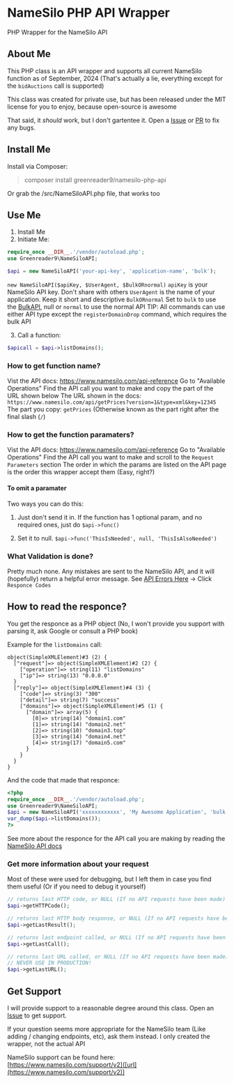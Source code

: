 # NameSilo PHP API Wrapper
PHP Wrapper for the NameSilo API

## About Me
This PHP class is an API wrapper and supports all current NameSilo function as of September, 2024
(That's actually a lie, everything except for the `bidAuctions` call is supported)

This class was created for private use, but has been released under the MIT license for you to enjoy, because open-source is awesome

That said, it _should_ work, but I don't gartentee it. Open a [Issue]([url](https://github.com/greenreader9/NameSilo-PHP-API-Wrapper/issues)) or [PR]([url](https://github.com/greenreader9/NameSilo-PHP-API-Wrapper/pulls)) to fix any bugs.

## Install Me

Install via Composer:

> composer install greenreader9/namesilo-php-api

Or grab the /src/NameSiloAPI.php file, that works too

## Use Me

1. Install Me
2. Initiate Me:
~~~php
require_once __DIR__.'/vendor/autoload.php';
use Greenreader9\NameSiloAPI;

$api = new NameSiloAPI('your-api-key', 'application-name', 'bulk');
~~~
`new NameSiloAPI($apiKey, $UserAgent, $BulkORnormal)`
`apiKey` is your NameSilo API key. Don't share with others
`UserAgent` is the name of your application. Keep it short and descriptive
`BulkORnormal` Set to `bulk` to use the [BulkAPI]([url](https://www.namesilo.com/support/v2/articles/account-options/api-automated-batch)), null or `normal` to use the normal API
TIP: All commands can use either API type except the `registerDomainDrop` command, which requires the bulk API

3. Call a function:
~~~php
$apicall = $api->listDomains();
~~~

### How to get function name?

Vist the API docs: https://www.namesilo.com/api-reference
Go to "Available Operations"
Find the API call you want to make and copy the part of the URL shown below
The URL shown in the docs: `https://www.namesilo.com/api/getPrices?version=1&type=xml&key=12345`
The part you copy: `getPrices` (Otherwise known as the part right after the final slash (`/`)

### How to get the function paramaters?

Vist the API docs: https://www.namesilo.com/api-reference
Go to "Available Operations"
Find the API call you want to make and scroll to the `Request Parameters` section
The order in which the params are listed on the API page is the order this wrapper accept them (Easy, right?)

#### To omit a paramater

Two ways you can do this:

1. Just don't send it in. If the function has 1 optional param, and no required ones, just do `$api->func()`

2. Set it to null. `$api->func('ThisIsNeeded', null, 'ThisIsAlsoNeeded')`


### What Validation is done?

Pretty much none. Any mistakes are sent to the NameSilo API, and it will (hopefully) return a helpful error message. See [API Errors Here]([url](https://www.namesilo.com/api-reference)) -> Click `Responce Codes`

## How to read the responce? 

You get the responce as a PHP object (No, I won't provide you support with parsing it, ask Google or consult a PHP book)

Example for the `listDomains` call:
~~~
object(SimpleXMLElement)#3 (2) {
  ["request"]=> object(SimpleXMLElement)#2 (2) {
    ["operation"]=> string(11) "listDomains"
    ["ip"]=> string(13) "0.0.0.0"
  }
  ["reply"]=> object(SimpleXMLElement)#4 (3) {
    ["code"]=> string(3) "300"
    ["detail"]=> string(7) "success"
    ["domains"]=> object(SimpleXMLElement)#5 (1) {
      ["domain"]=> array(5) {
        [0]=> string(14) "domain1.com"
        [1]=> string(14) "domain2.net"
        [2]=> string(10) "domain3.top"
        [3]=> string(14) "domain4.net"
        [4]=> string(17) "domain5.com"
      }
    }
  }
}
~~~

And the code that made that responce:
~~~php
<?php
require_once __DIR__.'/vendor/autoload.php';
use Greenreader9\NameSiloAPI;
$api = new NameSiloAPI('xxxxxxxxxxxx', 'My Awesome Application', 'bulk');
var_dump($api->listDomains());
?>
~~~

See more about the responce for the API call you are making by reading the [NameSilo API docs]([url](https://www.namesilo.com/api-reference))

### Get more information about your request

Most of these were used for debugging, but I left them in case you find them useful (Or if you need to debug it yourself)
~~~php
// returns last HTTP code, or NULL (If no API requests have been made)
$api->getHTTPCode();

// returns last HTTP body response, or NULL (If no API requests have been made)
$api->getLastResult();

// returns last endpoint called, or NULL (If no API requests have been made)
$api->getLastCall();

// returns last URL called, or NULL (If no API requests have been made) --WARNING:::: EXPOSES PRIVATE API KEY!!!!
// NEVER USE IN PRODUCTION!
$api->getLastURL();
~~~


## Get Support

I will provide support to a reasonable degree around this class. Open an [Issue]([url](https://github.com/greenreader9/NameSilo-PHP-API-Wrapper/issues)) to get support.

If your question seems more appropriate for the NameSilo team (Like adding / changing endpoints, etc), ask them instead. I only created the wrapper, not the actual API

NameSilo support can be found here: [https://www.namesilo.com/support/v2]([url](https://www.namesilo.com/support/v2))

